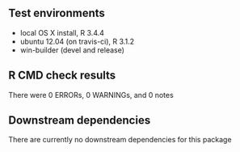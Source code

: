 
Test environments
-----------------

-   local OS X install, R 3.4.4
-   ubuntu 12.04 (on travis-ci), R 3.1.2
-   win-builder (devel and release)

R CMD check results
-------------------

There were 0 ERRORs, 0 WARNINGs, and 0 notes

Downstream dependencies
-----------------------

There are currently no downstream dependencies for this package
